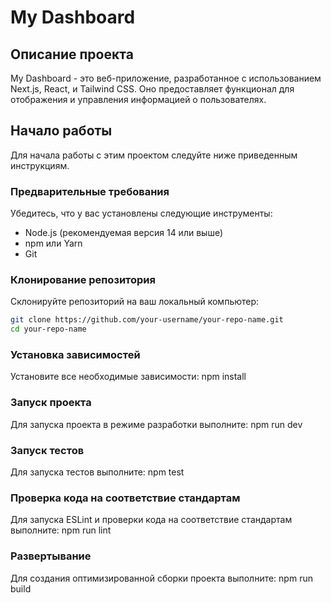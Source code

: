 # My Dashboard

## Описание проекта

My Dashboard - это веб-приложение, разработанное с использованием Next.js, React, и Tailwind CSS. Оно предоставляет функционал для отображения и управления информацией о пользователях.

## Начало работы

Для начала работы с этим проектом следуйте ниже приведенным инструкциям.

### Предварительные требования

Убедитесь, что у вас установлены следующие инструменты:

-   Node.js (рекомендуемая версия 14 или выше)
-   npm или Yarn
-   Git

### Клонирование репозитория

Склонируйте репозиторий на ваш локальный компьютер:

```bash
git clone https://github.com/your-username/your-repo-name.git
cd your-repo-name

```

### Установка зависимостей

Установите все необходимые зависимости: npm install

### Запуск проекта

Для запуска проекта в режиме разработки выполните: npm run dev

### Запуск тестов

Для запуска тестов выполните: npm test

### Проверка кода на соответствие стандартам

Для запуска ESLint и проверки кода на соответствие стандартам выполните: npm run lint

### Развертывание

Для создания оптимизированной сборки проекта выполните: npm run build
